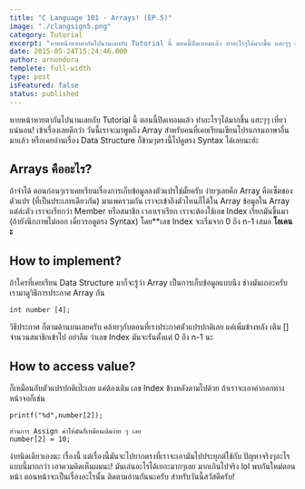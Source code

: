 ```yaml
---
title: "C Language 101 - Arrays! (EP.5)"
image: "./clangsign5.png"
category: Tutorial
excerpt: "หายหน้าหายตากันไปนานเลยกับ Tutorial นี้ ตอนนี้ปิดเทอมแล้ว ทำอะไรๆได้มากขึ้น แฮะๆๆ เที่ยวแน่นอน! เข้าเรื่องเลยดีกว่า วันนี้เราจะมาพูดถึง Array สำหรับคนที่เคยเรียนเขียนโปรแกรมภาษาอื่นมาแล้ว หรือเคยอ่านเรื่อง Data Structure ก็ข้ามๆตรงนี้ไปดูตรง Synta..."
date: 2015-05-24T15:24:46.000
author: arnondora
templete: full-width
type: post
isFeatured: false
status: published
---
```


หายหน้าหายตากันไปนานเลยกับ Tutorial นี้ ตอนนี้ปิดเทอมแล้ว ทำอะไรๆได้มากขึ้น แฮะๆๆ เที่ยวแน่นอน! เข้าเรื่องเลยดีกว่า วันนี้เราจะมาพูดถึง Array สำหรับคนที่เคยเรียนเขียนโปรแกรมภาษาอื่นมาแล้ว หรือเคยอ่านเรื่อง Data Structure ก็ข้ามๆตรงนี้ไปดูตรง Syntax ได้เลยนะฮ่ะ

## Arrays คืออะไร?
ถ้าจำได้ ตอนก่อนๆเราเคยเรียนเรื่องการเก็บข้อมูลลงตัวแปรใช่มั้ยครับ ง่ายๆเลยคือ Array คือเซ็ตของตัวแปร (ที่เป็นประเภทเดียวกัน) มาแพครวมกัน เราจะเข้าถึงตัวไหนก็ได้ใน Array
ข้อมูลใน Array แต่ล่ะตัว เราจะเรียกว่า Member หรือสมาชิก เวลาเราเรียก เราจะต้องใช้เลข Index เรียกมันขึ้นมา (ถ้ายังนึกภาพไม่ออก เดี๋ยวรอดูตรง Syntax) โดย**เลข Index จะเริ่มจาก 0 ถึง n-1 เสมอ **โอเคนะ**

## How to implement?
ถ้าใครที่เคยเรียน Data Structure มาก็จะรู้ว่า Array เป็นการเก็บข้อมูลแบบนึง ช่างมันเถอะครับ
เรามาดูวิธีการประกาศ Array กัน

    int number [4];

วิธีประกาศ ก็ตามด้านบนเลยครับ คล้ายๆกับตอนที่เราประกาศตัวแปรปกติเลย แค่เพิ่มข้างหลัง เติม \[\] จำนวนสมาชิกเข้าไป อย่าลืม ว่าเลข Index มันจะรันตั้งแต่ 0 ถึง n-1 นะ

## How to access value?
ก็เหมือนกับตัวแปรปกติเป๊ะเลย แค่ต้องเติม เลข Index ข้างหลังตามไปด้วย ถ้าเราจะเอาค่าออกทางหน้าจอก็เช่น

    printf("%d",number[2]);

    ส่วนการ Assign ค่าให้มันก็เหมือนเดิมง่าย ๆ เลย
    number[2] = 10;

ง่ายนิดเดียวเองนะ เรื่องนี้ แต่เรื่องนี้มันจะไปยากตรงที่เราจะเอามันไปประยุกต์ใช้กับ ปัญหาจริงๆอะไรแบบนี้มากกว่า เอาควมคิดเห็นผมนะ! มันเล่นอะไรได้เยอะมากๆเลย มากเกินไปจริง lol พบกันใหม่ตอนหน้า ตอนหน้าจะเป็นเรื่องอะไรนั้น ติดตามอ่านกันนะครับ สำหรับวันนี้สวัสดีครับ!
